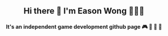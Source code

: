 <h2 align="center"> Hi there 👋 I'm Eason Wong 👹👺🤡 </h2>

<h4 align="center"> It's an independent game development github page 🎮 👾 🤖 🎲 </h4> 




